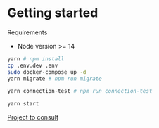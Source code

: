# Getting started

Requirements

- Node version >= 14

```bash
yarn # npm install
cp .env.dev .env
sudo docker-compose up -d
yarn migrate # npm run migrate

yarn connection-test # npm run connection-test

yarn start
```

[Project to consult](https://github.com/rocketseat-education/ignite-lab-01-aulas)

